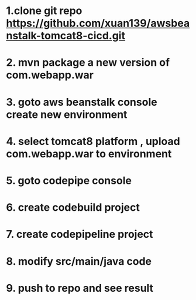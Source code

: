 # 1.clone git repo https://github.com/xuan139/awsbeanstalk-tomcat8-cicd.git
# 2. mvn package a new version of com.webapp.war
# 3. goto aws beanstalk console create new environment 
# 4. select tomcat8 platform , upload com.webapp.war to environment
# 5. goto codepipe console
# 6. create codebuild project
# 7. create codepipeline project
# 8. modify src/main/java code 
# 9. push to repo and see result    